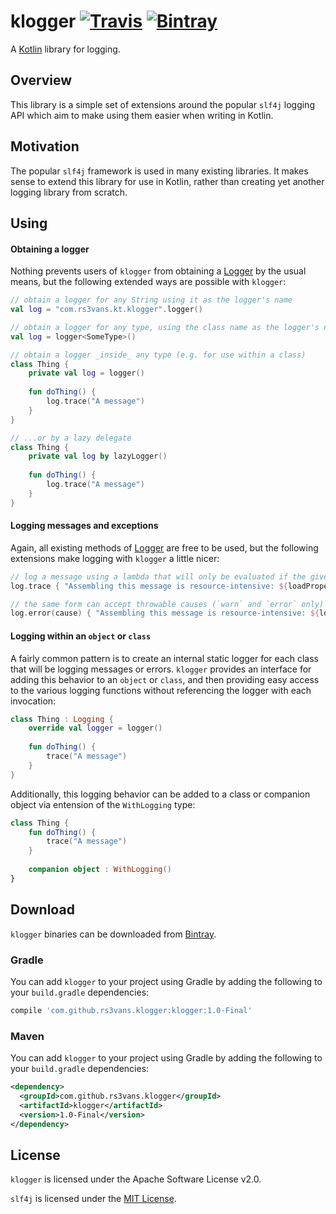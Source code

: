 # klogger [![Travis](https://img.shields.io/travis/rs3vans/klogger.svg)](https://travis-ci.org/rs3vans/klogger) [![Bintray](https://img.shields.io/bintray/v/rs3vans/maven/klogger.svg)](https://bintray.com/rs3vans/maven/klogger) #
A [Kotlin](https://kotlinlang.org/) library for logging.

## Overview ##
This library is a simple set of extensions around the popular `slf4j` logging API which aim to make using them easier
when writing in Kotlin.

## Motivation ##
The popular `slf4j` framework is used in many existing libraries. It makes sense to extend this library for use in
Kotlin, rather than creating yet another logging library from scratch.

## Using ##

#### Obtaining a logger ####
Nothing prevents users of `klogger` from obtaining a [Logger](http://www.slf4j.org/apidocs/org/slf4j/Logger.html)
by the usual means, but the following extended ways are possible with `klogger`:

```kotlin
// obtain a logger for any String using it as the logger's name
val log = "com.rs3vans.kt.klogger".logger()

// obtain a logger for any type, using the class name as the logger's name
val log = logger<SomeType>()

// obtain a logger _inside_ any type (e.g. for use within a class)
class Thing {
    private val log = logger()
    
    fun doThing() {
        log.trace("A message")
    }
}

// ...or by a lazy delegate
class Thing {
    private val log by lazyLogger()
    
    fun doThing() {
        log.trace("A message")
    }
}
```

#### Logging messages and exceptions ####
Again, all existing methods of [Logger](http://www.slf4j.org/apidocs/org/slf4j/Logger.html) are free
to be used, but the following extensions make logging with `klogger` a little nicer:

```kotlin
// log a message using a lambda that will only be evaluated if the given level is enabled
log.trace { "Assembling this message is resource-intensive: ${loadProperties()}" }

// the same form can accept throwable causes (`warn` and `error` only)
log.error(cause) { "Assembling this message is resource-intensive: ${loadProperties()}" }
```

#### Logging within an `object` or `class` ####
A fairly common pattern is to create an internal static logger for each class that will be logging messages or errors.
`klogger` provides an interface for adding this behavior to an `object` or `class`, and then providing easy
access to the various logging functions without referencing the logger with each invocation:

```kotlin
class Thing : Logging {
    override val logger = logger()
    
    fun doThing() {
        trace("A message")
    }
}
```

Additionally, this logging behavior can be added to a class or companion object via entension of the `WithLogging` type:

```kotlin
class Thing {
    fun doThing() {
        trace("A message")
    }
    
    companion object : WithLogging()
}
```

## Download ##
`klogger` binaries can be downloaded from [Bintray](https://bintray.com/rs3vans/maven/klogger).

### Gradle ###
You can add `klogger` to your project using Gradle by adding the following to your `build.gradle` dependencies:

```groovy
compile 'com.github.rs3vans.klogger:klogger:1.0-Final'
```
    
### Maven ###
You can add `klogger` to your project using Gradle by adding the following to your `build.gradle` dependencies:

```xml
<dependency>
  <groupId>com.github.rs3vans.klogger</groupId>
  <artifactId>klogger</artifactId>
  <version>1.0-Final</version>
</dependency>
```

## License ##
`klogger` is licensed under the Apache Software License v2.0.

`slf4j` is licensed under the [MIT License](http://www.slf4j.org/license.html).
